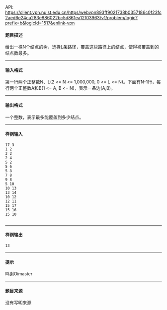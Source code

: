 API: https://client.vpn.nuist.edu.cn/https/webvpn893ff9021738b0357186c0f23fc2aed6e24ca283e886022bc5d861ea12f03963/v1/problem/logic?prefix=b&logicId=1517&enlink-vpn

#### 题目描述

给出一棵N个结点的树，选择L条路径，覆盖这些路径上的结点，使得被覆盖到的结点数最多。

---

#### 输入格式

第一行两个正整数N、L(2 <= N <= 1,000,000, 0 <= L <= N)。下面有N-1行，每行两个正整数A和B(1 <= A, B <= N)，表示一条边(A,B)。

---

#### 输出格式

一个整数，表示最多能覆盖到多少结点。

---

#### 样例输入
```
17 3
1 2
3 2
2 4
5 2
5 6
5 8
7 8
9 8
5 10
10 13
13 14
10 12
12 11
15 17
15 16
15 10


```

---

#### 样例输出
```
13

```

---

#### 提示

鸣谢Oimaster

---

#### 题目来源

没有写明来源